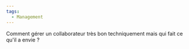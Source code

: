 ```yaml
---
tags:
  - Management
---
```

Comment gérer un collaborateur très bon techniquement mais qui fait ce qu'il a envie ?